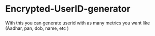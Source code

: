 # Encrypted-UserID-generator
With this you can generate userid with as many metrics you want like (Aadhar, pan, dob, name, etc ) 
